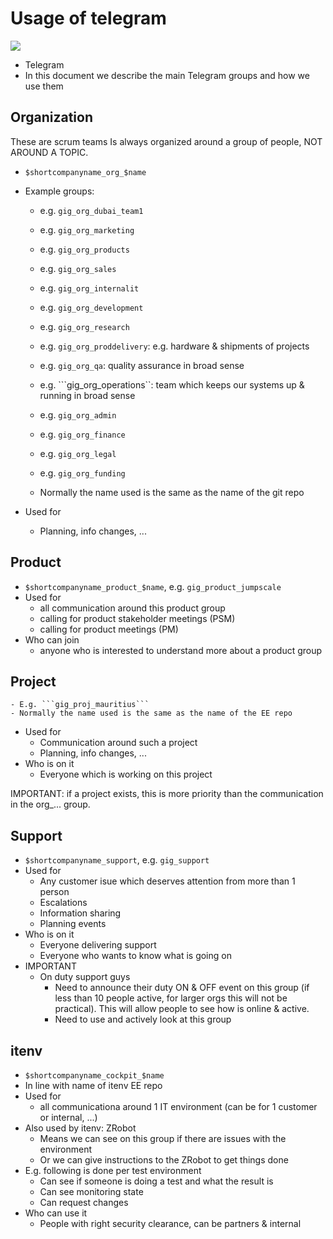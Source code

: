 # Usage of telegram

![](images/telegram.png)

- Telegram
- In this document we describe the main Telegram groups and how we use them

## Organization

These are scrum teams
Is always organized around a group of people, NOT AROUND A TOPIC.

- ```$shortcompanyname_org_$name```
- Example groups:
    - e.g. ```gig_org_dubai_team1```
    - e.g. ```gig_org_marketing```
    - e.g. ```gig_org_products```
    - e.g. ```gig_org_sales```
    - e.g. ```gig_org_internalit```
    - e.g. ```gig_org_development```
    - e.g. ```gig_org_research```
    - e.g. ```gig_org_proddelivery```: e.g. hardware & shipments of projects
    - e.g. ```gig_org_qa```: quality assurance in broad sense
    - e.g. ```gig_org_operations``: team which keeps our systems up & running in broad sense
    - e.g. ```gig_org_admin```
    - e.g. ```gig_org_finance```
    - e.g. ```gig_org_legal```
    - e.g. ```gig_org_funding```

    - Normally the name used is the same as the name of the git repo

- Used for
    - Planning, info changes, ...

## Product

- ```$shortcompanyname_product_$name```, e.g. ```gig_product_jumpscale```
- Used for
    - all communication around this product group
    - calling for product stakeholder meetings (PSM)
    - calling for product meetings (PM)
- Who can join
    - anyone who is interested to understand more about a product group

## Project

    - E.g. ```gig_proj_mauritius```
    - Normally the name used is the same as the name of the EE repo
- Used for
    - Communication around such a project
    - Planning, info changes, ...
- Who is on it
    - Everyone which is working on this project

IMPORTANT: if a project exists, this is more priority than the communication in the org_... group.

## Support

- ```$shortcompanyname_support```, e.g. ```gig_support```
- Used for
    - Any customer isue which deserves attention from more than 1 person
    - Escalations
    - Information sharing
    - Planning events
- Who is on it
    - Everyone delivering support
    - Everyone who wants to know what is going on
- IMPORTANT
    - On duty support guys
        - Need to announce their duty ON & OFF event on this group (if less than 10 people active, for larger orgs this will not be practical). This will allow people to see how is online & active.
        - Need to use and actively look at this group



## itenv

- ```$shortcompanyname_cockpit_$name```
- In line with name of itenv EE repo
- Used for
    - all communicationa around 1 IT environment (can be for 1 customer or internal, ...)
- Also used by itenv: ZRobot
    - Means we can see on this group if there are issues with the environment
    - Or we can give instructions to the ZRobot to get things done
- E.g. following is done per test environment
    - Can see if someone is doing a test and what the result is
    - Can see monitoring state
    - Can request changes
- Who can use it
    - People with right security clearance, can be partners & internal
